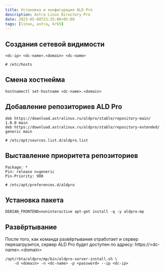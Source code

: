```yaml
---
title: Установка и конфигурация ALD Pro
description: Astra Linux Directory Pro
date: 2023-05-08T23:25:00+05:00
tags: [linux, astra, krb5]
---
```

## Создания сетевой видимости

```shell
<dc-ip> <dc-name>.<domain> <dc-name>

# /etc/hosts
```

## Смена хостнейма
```shell
hostnamectl set-hostname <dc-name>.<domain>
```

## Добавление репозиториев ALD Pro
```shell
deb https://download.astralinux.ru/aldpro/stable/repository-main/ 1.0.0 main
deb https://download.astralinux.ru/aldpro/stable/repository-extended/ generic main

# /etc/apt/sources.list.d/aldpro.list
```

## Выставление приоритета репозиториев
```shell
Package: *
Pin: release n=generic
Pin-Priority: 900

# /etc/apt/preferences.d/aldpro
```

## Установка пакета
```shell
DEBIAN_FRONTEND=noninteractive apt-get install -q -y aldpro-mp
```

## Развёртывание 
После того, как команда развёртывания отработает и сервер перезагрузитcя, 
сервер ALD Pro будет доступен по адресу: https://\<dc-name\>.\<domain\>

```shell
/opt/rbta/aldpro/mp/bin/aldpro-server-install.sh \
	-d <domain> -n <dc-name> -p <password> --ip <dc-ip>
```
